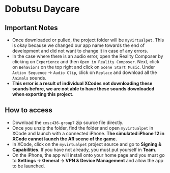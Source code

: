# Dobutsu Daycare

## Important Notes
- Once downloaded or pulled, the project folder will be ``myvirtualpet``. This is okay because we changed our app name towards the end of development and did not want to change it in case of any errors.
- In the case where there is an audio error, open the Reality Composer by clicking on ``Experience`` and then ``Open in Reality Composer``. Next, click on ``Behaviors`` on the top right and click on ``Scene Start Music``. Under ``Action Sequence`` -> ``Audio Clip``, click on ``Replace`` and download all the ``Animals`` sounds.
- **This error is a result of individual XCodes not downloading these sounds before, we are not able to have these sounds downloaded when exporting this project.**

## How to access
- Download the `cmsc436-group7` zip source file directly.
- Once you unzip the folder, find the folder and open `myvirtualpet` in XCode and launch with a connected iPhone. **The simulated iPhone 12 in XCode cannot launch the AR scene of the game.**
- In XCode, click on the `myvirtualpet` project source and go to **Signing & Capabilities**. If you have not already, you must put yourself in **Team**.  
- On the iPhone, the app will install onto your home page and you must go to **Settings -> General -> VPN & Device Management** and allow the app to be launched.
